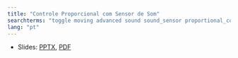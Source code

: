 ```yaml
---
title: "Controle Proporcional com Sensor de Som"
searchterms: "toggle moving advanced sound sound_sensor proportional_control proportional proportional_control_with_the_sound_sensor"
lang: "pt"
---
```

 <ul>
 <li class="ng-binding">Slides:
 <a href="translations/en-us/advanced/ControleProporcionalComSensoreDeSom.pptx">PPTX</a>,
 <a href="translations/en-us/advanced/ControleProporcionalComSensoreDeSom.pdf">PDF</a>
 </li>
 </ul>
